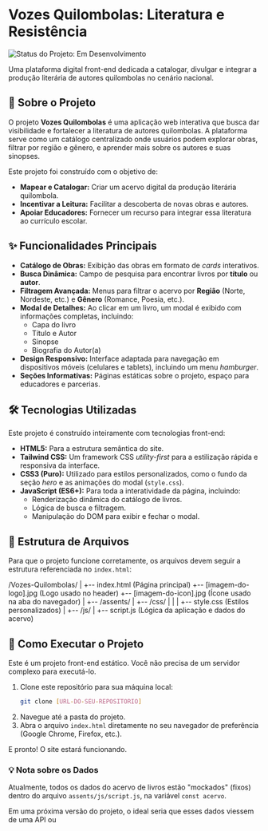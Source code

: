 # Vozes Quilombolas: Literatura e Resistência

![Status do Projeto: Em Desenvolvimento](https://img.shields.io/badge/status-em_desenvolvimento-yellow)

Uma plataforma digital front-end dedicada a catalogar, divulgar e integrar a produção literária de autores quilombolas no cenário nacional.

## 📖 Sobre o Projeto

O projeto **Vozes Quilombolas** é uma aplicação web interativa que busca dar visibilidade e fortalecer a literatura de autores quilombolas. A plataforma serve como um catálogo centralizado onde usuários podem explorar obras, filtrar por região e gênero, e aprender mais sobre os autores e suas sinopses.

Este projeto foi construído com o objetivo de:
* **Mapear e Catalogar:** Criar um acervo digital da produção literária quilombola.
* **Incentivar a Leitura:** Facilitar a descoberta de novas obras e autores.
* **Apoiar Educadores:** Fornecer um recurso para integrar essa literatura ao currículo escolar.

## ✨ Funcionalidades Principais

* **Catálogo de Obras:** Exibição das obras em formato de *cards* interativos.
* **Busca Dinâmica:** Campo de pesquisa para encontrar livros por **título** ou **autor**.
* **Filtragem Avançada:** Menus para filtrar o acervo por **Região** (Norte, Nordeste, etc.) e **Gênero** (Romance, Poesia, etc.).
* **Modal de Detalhes:** Ao clicar em um livro, um modal é exibido com informações completas, incluindo:
    * Capa do livro
    * Título e Autor
    * Sinopse
    * Biografia do Autor(a)
* **Design Responsivo:** Interface adaptada para navegação em dispositivos móveis (celulares e tablets), incluindo um menu *hamburger*.
* **Seções Informativas:** Páginas estáticas sobre o projeto, espaço para educadores e parcerias.

## 🛠️ Tecnologias Utilizadas

Este projeto é construído inteiramente com tecnologias front-end:

* **HTML5:** Para a estrutura semântica do site.
* **Tailwind CSS:** Um framework CSS *utility-first* para a estilização rápida e responsiva da interface.
* **CSS3 (Puro):** Utilizado para estilos personalizados, como o fundo da seção *hero* e as animações do modal (`style.css`).
* **JavaScript (ES6+):** Para toda a interatividade da página, incluindo:
    * Renderização dinâmica do catálogo de livros.
    * Lógica de busca e filtragem.
    * Manipulação do DOM para exibir e fechar o modal.

## 📂 Estrutura de Arquivos

Para que o projeto funcione corretamente, os arquivos devem seguir a estrutura referenciada no `index.html`:

/Vozes-Quilombolas/ | +-- index.html (Página principal) +-- [imagem-do-logo].jpg (Logo usado no header) +-- [imagem-do-icon].jpg (Ícone usado na aba do navegador) | +-- /assents/ | +-- /css/ | | | +-- style.css (Estilos personalizados) | +-- /js/ | +-- script.js (Lógica da aplicação e dados do acervo)


## 🚀 Como Executar o Projeto

Este é um projeto front-end estático. Você não precisa de um servidor complexo para executá-lo.

1.  Clone este repositório para sua máquina local:
    ```bash
    git clone [URL-DO-SEU-REPOSITORIO]
    ```
2.  Navegue até a pasta do projeto.
3.  Abra o arquivo `index.html` diretamente no seu navegador de preferência (Google Chrome, Firefox, etc.).

E pronto! O site estará funcionando.

### 💡 Nota sobre os Dados

Atualmente, todos os dados do acervo de livros estão "mockados" (fixos) dentro do arquivo `assents/js/script.js`, na variável `const acervo`.

Em uma próxima versão do projeto, o ideal seria que esses dados viessem de uma API ou
